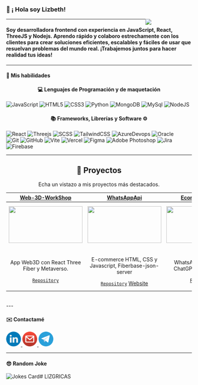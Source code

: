 ﻿### 👋 ¡ Hola soy Lizbeth! 
<img align='right' src='https://octodex.github.com/images/femalecodertocat.png' width='25%'> 

---

#### Soy desarrolladora frontend con experiencia en JavaScript, React, ThreeJS y Nodejs. Aprendo rápido y colaboro estrechamente con los clientes para crear soluciones eficientes, escalables y fáciles de usar que resuelvan problemas del mundo real. ¡Trabajemos juntos para hacer realidad tus ideas!

---

#### 🌱 Mis habilidades



<h4 align="center">💻 Lenguajes de Programación y de maquetación </h4>




![JavaScript](https://img.shields.io/badge/javascript-%23323330.svg?style=for-the-badge&logo=javascript&logoColor=%23F7DF1E)
![HTML5](https://img.shields.io/badge/html5-%23E34F26.svg?style=for-the-badge&logo=html5&logoColor=white)
![CSS3](https://img.shields.io/badge/css3-%231572B6.svg?style=for-the-badge&logo=css3&logoColor=white)
![Python](https://img.shields.io/badge/Python-FFD43B?style=for-the-badge&logo=python&logoColor=blue)
![MongoDB](https://img.shields.io/badge/MongoDB-4EA94B?style=for-the-badge&logo=mongodb&logoColor=white)
![MySql](https://img.shields.io/badge/MySQL-005C84?style=for-the-badge&logo=mysql&logoColor=white)
![NodeJS](https://img.shields.io/badge/node.js-6DA55F?style=for-the-badge&logo=node.js&logoColor=white)



<h4 align="center">📚 Frameworks, Librerías y Software ⚙</h4>



![React](https://img.shields.io/badge/react-%2320232a.svg?style=for-the-badge&logo=react&logoColor=%2361DAFB)
![Threejs](https://img.shields.io/badge/threejs-black?style=for-the-badge&logo=three.js&logoColor=white)
![SCSS](https://img.shields.io/badge/SCSS-hotpink.svg?style=for-the-badge&logo=SASS&logoColor=white)
![TailwindCSS](https://img.shields.io/badge/tailwindcss-%2338B2AC.svg?style=for-the-badge&logo=tailwind-css&logoColor=white)
![AzureDevops](https://img.shields.io/badge/Azure_DevOps-0078D7?style=for-the-badge&logo=azure-devops&logoColor=white) 
![Oracle](https://img.shields.io/badge/Oracle-F80000?style=for-the-badge&logo=Oracle&logoColor=white)  
![Git](https://img.shields.io/badge/git-%23F05033.svg?style=for-the-badge&logo=git&logoColor=white)
![GitHub](https://img.shields.io/badge/github-%23121011.svg?style=for-the-badge&logo=github&logoColor=white)
![Vite](https://img.shields.io/badge/vite-%23646CFF.svg?style=for-the-badge&logo=vite&logoColor=white)
![Vercel](https://img.shields.io/badge/vercel-%23000000.svg?style=for-the-badge&logo=vercel&logoColor=white)
![Figma](https://img.shields.io/badge/figma-%23F24E1E.svg?style=for-the-badge&logo=figma&logoColor=white)
![Adobe Photoshop](https://img.shields.io/badge/adobe%20photoshop-%2331A8FF.svg?style=for-the-badge&logo=adobe%20photoshop&logoColor=white)
![Jira](https://img.shields.io/badge/jira-%230A0FFF.svg?style=for-the-badge&logo=jira&logoColor=white)
![Firebase](https://img.shields.io/badge/firebase-ffca28?style=for-the-badge&logo=firebase&logoColor=black)


---

<h2 align="center">🚀 Proyectos</h2>
<p align="center">Echa un vistazo a mis proyectos más destacados.</p>
  
| <a href="https://github.com/LIZGRICAS/Web-3D-WorkShop" target="_blank">**Web-3D-WorkShop**</a> | <a href="" target="_blank">**WhatsAppApi**</a> | <a href="https://github.com/LIZGRICAS/Challenge-ONE-Sprint-02---AluraGeek">**Ecommerce Alura**</a> | <a href="[https://github.com/sammwyy/Lure](https://portafoliolizbethgrisales.netlify.app/)" target="_blank">**Portafolio**</a>  |
| :---: | :---: | :---: | :---: |
<img align='center' width="200px" src='https://github.com/LIZGRICAS/LIZGRICAS/assets/102168375/fd8b239f-d876-4ade-a739-ef6f0797c213' height='100px'> | <img align='center' src='https://github.com/LIZGRICAS/LIZGRICAS/assets/102168375/bb10e523-ab1e-4836-a9a1-f48d9228bf6a' width="200px" height='100px'> | <img align='center' width="200px" src='https://github.com/LIZGRICAS/LIZGRICAS/assets/102168375/1cc14f6f-85f2-451e-81aa-237d3a864059' height='100px'>  | <<img align='center' src='https://octodex.github.com/images/daftpunktocat-thomas.gif' width="100px"  height='100px'> |
| <p>App Web3D con React Three Fiber y Metaverso.</p> <a href="https://github.com/LIZGRICAS/Web-3D-WorkShop/tree/main" target="_blank">`Repository`</a> | <p>E-commerce HTML, CSS y Javascript, Fiberbase-json-server</p> <a href="https://github.com/LIZGRICAS/Challenge-ONE-Sprint-02---AluraGeek" target="_blank">`Repository`</a> <a href="https://alura-ecommerce.web.app/" target="_blank">Website</a> | <p>WhatsApp API, NodeJS, ChatGPT-Bot con Azure</p> <a href="https://github.com/LIZGRICAS/WhatsAppApi" target="_blank">`Repository`</a> |  <p>Portafolio con más proyectos desarrollados</p> <a href="https://github.com/LIZGRICAS/Trabajo-Final-Poli" target="_blank">`Repository`</a> <a href="https://portafoliolizbethgrisales.netlify.app/" target="_blank">Website</a> |
<br/>
---



#### ✉️ Contactamé

<p align="left">
	<a href="https://www.linkedin.com/in/lizbeth-grisales-castro" target="_blank" rel="noreferrer">
		<img src="assets/linkedin.png" width="40" height="40" alt="LinkedIn" title="LinkedIn"/>
	</a>
	<a href="mailto:lizgricas@gmail.com" target="_blank" rel="noreferrer">
		<img src="assets/gmail.png" width="40" height="40" alt="Gmail" title="Gmail"/>
	</a>
		<a href="https://t.me/LizGricas" target="_blank" rel="noreferrer">
		<img src="assets/telegram.png" width="40" height="40" alt="Telegram" title="Telegram"/>
	</a>
</p>

---

#### 😎 Random Joke

![Jokes Card](https://readme-jokes.vercel.app/api?borderColor=%23FFF&bgColor=%2322272E)# LIZGRICAS
